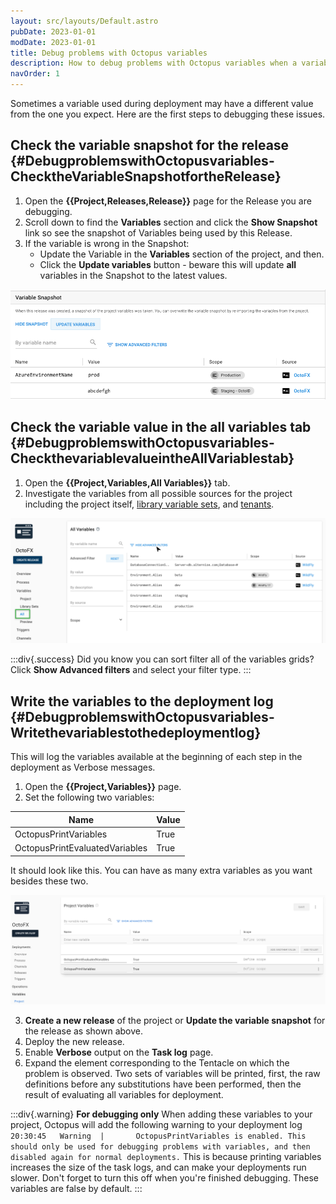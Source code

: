 ```yaml
---
layout: src/layouts/Default.astro
pubDate: 2023-01-01
modDate: 2023-01-01
title: Debug problems with Octopus variables
description: How to debug problems with Octopus variables when a variable used during a deploying is different than the one you expect.
navOrder: 1
---
```


Sometimes a variable used during deployment may have a different value from the one you expect. Here are the first steps to debugging these issues.

## Check the variable snapshot for the release {#DebugproblemswithOctopusvariables-ChecktheVariableSnapshotfortheRelease}

1. Open the **{{Project,Releases,Release}}** page for the Release you are debugging.
2. Scroll down to find the **Variables** section and click the **Show Snapshot** link so see the snapshot of Variables being used by this Release.
3. If the variable is wrong in the Snapshot:
    * Update the Variable in the **Variables** section of the project, and then.
    * Click the **Update variables** button - beware this will update **all** variables in the Snapshot to the latest values.

![](/docs/support/images/3278466.png "width=500")

## Check the variable value in the all variables tab {#DebugproblemswithOctopusvariables-CheckthevariablevalueintheAllVariablestab}

1. Open the **{{Project,Variables,All Variables}}** tab.
2. Investigate the variables from all possible sources for the project including the project itself, [library variable sets](/docs/projects/variables/library-variable-sets/), and [tenants](/docs/tenants).

![](/docs/support/images/5865680.png "width=500")

:::div{.success}
Did you know you can sort filter all of the variables grids? Click **Show Advanced filters** and select your filter type.
:::

## Write the variables to the deployment log {#DebugproblemswithOctopusvariables-Writethevariablestothedeploymentlog}

This will log the variables available at the beginning of each step in the deployment as Verbose messages.

1. Open the **{{Project,Variables}}** page.
2. Set the following two variables:

| Name | Value |
| --- | --- |
| OctopusPrintVariables | True |
| OctopusPrintEvaluatedVariables | True |

It should look like this. You can have as many extra variables as you want besides these two.

![](/docs/support/images/evaluatedvars.png "width=500")

3. **Create a new release** of the project or **Update the variable snapshot** for the release as shown above.
4. Deploy the new release.
5. Enable **Verbose** output on the **Task log** page.
6. Expand the element corresponding to the Tentacle on which the problem is observed. Two sets of variables will be printed, first, the raw definitions before any substitutions have been performed, then the result of evaluating all variables for deployment.

:::div{.warning}
**For debugging only**
When adding these variables to your project, Octopus will add the following warning to your deployment log
`20:30:45   Warning  |       OctopusPrintVariables is enabled. This should only be used for debugging problems with variables, and then disabled again for normal deployments.`
This is because printing variables increases the size of the task logs, and can make your deployments run slower. Don't forget to turn this off when you're finished debugging. These variables are false by default.
:::
